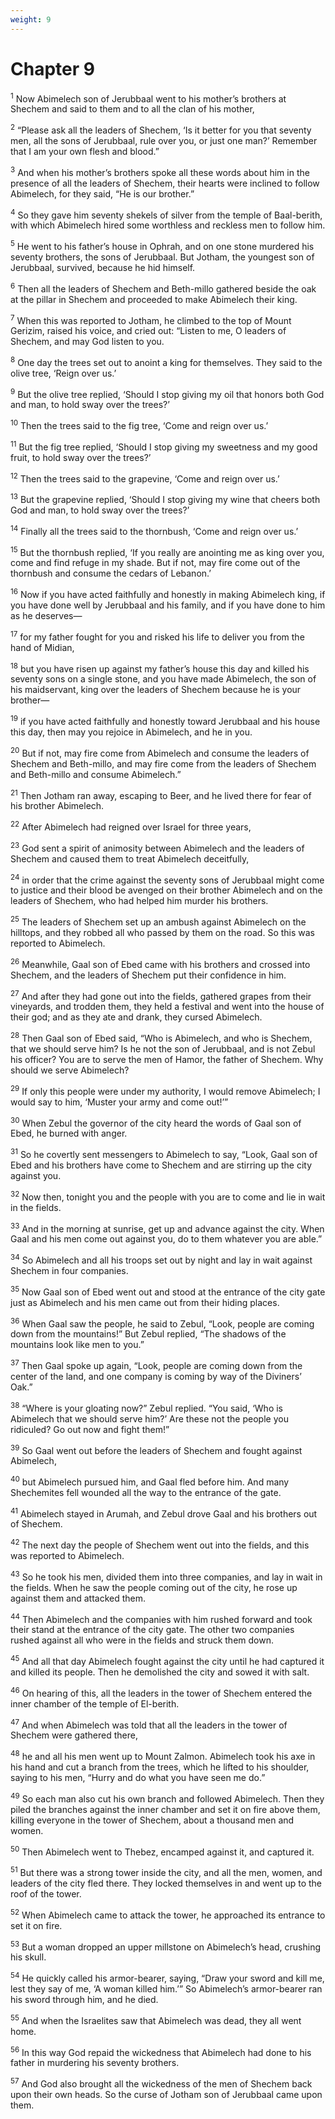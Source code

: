 ```yaml
---
weight: 9
---
```


# Chapter 9

<sup>1</sup> Now Abimelech son of Jerubbaal went to his mother’s brothers at Shechem and said to them and to all the clan of his mother, 

<sup>2</sup> “Please ask all the leaders of Shechem, ‘Is it better for you that seventy men, all the sons of Jerubbaal, rule over you, or just one man?’ Remember that I am your own flesh and blood.” 

<sup>3</sup> And when his mother’s brothers spoke all these words about him in the presence of all the leaders of Shechem, their hearts were inclined to follow Abimelech, for they said, “He is our brother.” 

<sup>4</sup> So they gave him seventy shekels of silver from the temple of Baal-berith, with which Abimelech hired some worthless and reckless men to follow him. 

<sup>5</sup> He went to his father’s house in Ophrah, and on one stone murdered his seventy brothers, the sons of Jerubbaal. But Jotham, the youngest son of Jerubbaal, survived, because he hid himself. 

<sup>6</sup> Then all the leaders of Shechem and Beth-millo gathered beside the oak at the pillar in Shechem and proceeded to make Abimelech their king. 

<sup>7</sup> When this was reported to Jotham, he climbed to the top of Mount Gerizim, raised his voice, and cried out: “Listen to me, O leaders of Shechem, and may God listen to you. 

<sup>8</sup> One day the trees set out to anoint a king for themselves. They said to the olive tree, ‘Reign over us.’ 

<sup>9</sup> But the olive tree replied, ‘Should I stop giving my oil that honors both God and man, to hold sway over the trees?’ 

<sup>10</sup> Then the trees said to the fig tree, ‘Come and reign over us.’ 

<sup>11</sup> But the fig tree replied, ‘Should I stop giving my sweetness and my good fruit, to hold sway over the trees?’ 

<sup>12</sup> Then the trees said to the grapevine, ‘Come and reign over us.’ 

<sup>13</sup> But the grapevine replied, ‘Should I stop giving my wine that cheers both God and man, to hold sway over the trees?’ 

<sup>14</sup> Finally all the trees said to the thornbush, ‘Come and reign over us.’ 

<sup>15</sup> But the thornbush replied, ‘If you really are anointing me as king over you, come and find refuge in my shade. But if not, may fire come out of the thornbush and consume the cedars of Lebanon.’ 

<sup>16</sup> Now if you have acted faithfully and honestly in making Abimelech king, if you have done well by Jerubbaal and his family, and if you have done to him as he deserves— 

<sup>17</sup> for my father fought for you and risked his life to deliver you from the hand of Midian, 

<sup>18</sup> but you have risen up against my father’s house this day and killed his seventy sons on a single stone, and you have made Abimelech, the son of his maidservant, king over the leaders of Shechem because he is your brother— 

<sup>19</sup> if you have acted faithfully and honestly toward Jerubbaal and his house this day, then may you rejoice in Abimelech, and he in you. 

<sup>20</sup> But if not, may fire come from Abimelech and consume the leaders of Shechem and Beth-millo, and may fire come from the leaders of Shechem and Beth-millo and consume Abimelech.” 

<sup>21</sup> Then Jotham ran away, escaping to Beer, and he lived there for fear of his brother Abimelech. 

<sup>22</sup> After Abimelech had reigned over Israel for three years, 

<sup>23</sup> God sent a spirit of animosity between Abimelech and the leaders of Shechem and caused them to treat Abimelech deceitfully, 

<sup>24</sup> in order that the crime against the seventy sons of Jerubbaal might come to justice and their blood be avenged on their brother Abimelech and on the leaders of Shechem, who had helped him murder his brothers. 

<sup>25</sup> The leaders of Shechem set up an ambush against Abimelech on the hilltops, and they robbed all who passed by them on the road. So this was reported to Abimelech. 

<sup>26</sup> Meanwhile, Gaal son of Ebed came with his brothers and crossed into Shechem, and the leaders of Shechem put their confidence in him. 

<sup>27</sup> And after they had gone out into the fields, gathered grapes from their vineyards, and trodden them, they held a festival and went into the house of their god; and as they ate and drank, they cursed Abimelech. 

<sup>28</sup> Then Gaal son of Ebed said, “Who is Abimelech, and who is Shechem, that we should serve him? Is he not the son of Jerubbaal, and is not Zebul his officer? You are to serve the men of Hamor, the father of Shechem. Why should we serve Abimelech? 

<sup>29</sup> If only this people were under my authority, I would remove Abimelech; I would say to him, ‘Muster your army and come out!’” 

<sup>30</sup> When Zebul the governor of the city heard the words of Gaal son of Ebed, he burned with anger. 

<sup>31</sup> So he covertly sent messengers to Abimelech to say, “Look, Gaal son of Ebed and his brothers have come to Shechem and are stirring up the city against you. 

<sup>32</sup> Now then, tonight you and the people with you are to come and lie in wait in the fields. 

<sup>33</sup> And in the morning at sunrise, get up and advance against the city. When Gaal and his men come out against you, do to them whatever you are able.” 

<sup>34</sup> So Abimelech and all his troops set out by night and lay in wait against Shechem in four companies. 

<sup>35</sup> Now Gaal son of Ebed went out and stood at the entrance of the city gate just as Abimelech and his men came out from their hiding places. 

<sup>36</sup> When Gaal saw the people, he said to Zebul, “Look, people are coming down from the mountains!” But Zebul replied, “The shadows of the mountains look like men to you.” 

<sup>37</sup> Then Gaal spoke up again, “Look, people are coming down from the center of the land, and one company is coming by way of the Diviners’ Oak.” 

<sup>38</sup> “Where is your gloating now?” Zebul replied. “You said, ‘Who is Abimelech that we should serve him?’ Are these not the people you ridiculed? Go out now and fight them!” 

<sup>39</sup> So Gaal went out before the leaders of Shechem and fought against Abimelech, 

<sup>40</sup> but Abimelech pursued him, and Gaal fled before him. And many Shechemites fell wounded all the way to the entrance of the gate. 

<sup>41</sup> Abimelech stayed in Arumah, and Zebul drove Gaal and his brothers out of Shechem. 

<sup>42</sup> The next day the people of Shechem went out into the fields, and this was reported to Abimelech. 

<sup>43</sup> So he took his men, divided them into three companies, and lay in wait in the fields. When he saw the people coming out of the city, he rose up against them and attacked them. 

<sup>44</sup> Then Abimelech and the companies with him rushed forward and took their stand at the entrance of the city gate. The other two companies rushed against all who were in the fields and struck them down. 

<sup>45</sup> And all that day Abimelech fought against the city until he had captured it and killed its people. Then he demolished the city and sowed it with salt. 

<sup>46</sup> On hearing of this, all the leaders in the tower of Shechem entered the inner chamber of the temple of El-berith. 

<sup>47</sup> And when Abimelech was told that all the leaders in the tower of Shechem were gathered there, 

<sup>48</sup> he and all his men went up to Mount Zalmon. Abimelech took his axe in his hand and cut a branch from the trees, which he lifted to his shoulder, saying to his men, “Hurry and do what you have seen me do.” 

<sup>49</sup> So each man also cut his own branch and followed Abimelech. Then they piled the branches against the inner chamber and set it on fire above them, killing everyone in the tower of Shechem, about a thousand men and women. 

<sup>50</sup> Then Abimelech went to Thebez, encamped against it, and captured it. 

<sup>51</sup> But there was a strong tower inside the city, and all the men, women, and leaders of the city fled there. They locked themselves in and went up to the roof of the tower. 

<sup>52</sup> When Abimelech came to attack the tower, he approached its entrance to set it on fire. 

<sup>53</sup> But a woman dropped an upper millstone on Abimelech’s head, crushing his skull. 

<sup>54</sup> He quickly called his armor-bearer, saying, “Draw your sword and kill me, lest they say of me, ‘A woman killed him.’” So Abimelech’s armor-bearer ran his sword through him, and he died. 

<sup>55</sup> And when the Israelites saw that Abimelech was dead, they all went home. 

<sup>56</sup> In this way God repaid the wickedness that Abimelech had done to his father in murdering his seventy brothers. 

<sup>57</sup> And God also brought all the wickedness of the men of Shechem back upon their own heads. So the curse of Jotham son of Jerubbaal came upon them. 


